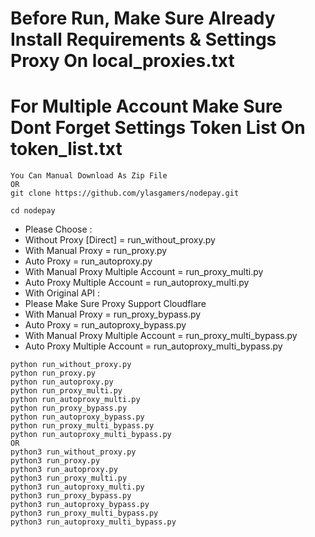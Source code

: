 # Before Run, Make Sure Already Install Requirements & Settings Proxy On local_proxies.txt
# For Multiple Account Make Sure Dont Forget Settings Token List On token_list.txt
```
You Can Manual Download As Zip File
OR
git clone https://github.com/ylasgamers/nodepay.git
```
```
cd nodepay
```
- Please Choose :
- Without Proxy [Direct] = run_without_proxy.py
- With Manual Proxy = run_proxy.py
- Auto Proxy = run_autoproxy.py
- With Manual Proxy Multiple Account = run_proxy_multi.py
- Auto Proxy Multiple Account = run_autoproxy_multi.py
- With Original API :
- Please Make Sure Proxy Support Cloudflare
- With Manual Proxy = run_proxy_bypass.py
- Auto Proxy = run_autoproxy_bypass.py
- With Manual Proxy Multiple Account = run_proxy_multi_bypass.py
- Auto Proxy Multiple Account = run_autoproxy_multi_bypass.py
```
python run_without_proxy.py
python run_proxy.py
python run_autoproxy.py
python run_proxy_multi.py
python run_autoproxy_multi.py
python run_proxy_bypass.py
python run_autoproxy_bypass.py
python run_proxy_multi_bypass.py
python run_autoproxy_multi_bypass.py
OR
python3 run_without_proxy.py
python3 run_proxy.py
python3 run_autoproxy.py
python3 run_proxy_multi.py
python3 run_autoproxy_multi.py
python3 run_proxy_bypass.py
python3 run_autoproxy_bypass.py
python3 run_proxy_multi_bypass.py
python3 run_autoproxy_multi_bypass.py
```
